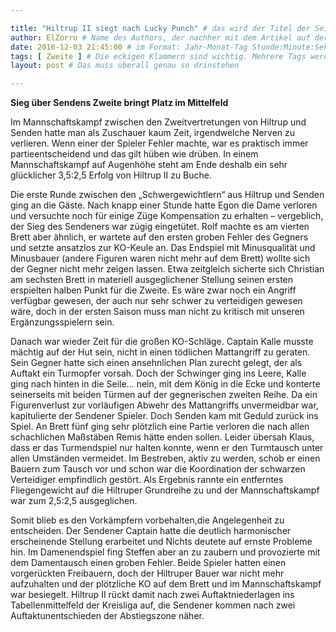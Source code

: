 ```yaml
---

title: "Hiltrup II siegt nach Lucky Punch" # das wird der Titel der Seite, am besten in Anführungszeichen (z.B. wenn er Sonderzeichen enthält)
author: ElZorro # Name des Authors, der nachher mit dem Artikel auf der Seite angezeigt wird; das ist unabhängig vom github-Benutzernamen
date: 2016-12-03 21:45:00 # im Format: Jahr-Monat-Tag Stunde:Minute:Sekunde, die Uhrzeit ist optional
tags: [ Zweite ] # Die eckigen Klammern sind wichtig. Mehrere Tags werden durch Kommas separiert
layout: post # Das muss überall genau so drinstehen

---
```

**Sieg über Sendens Zweite bringt Platz im Mittelfeld** 

Im Mannschaftskampf zwischen den Zweitvertretungen von Hiltrup und Senden hatte man als Zuschauer kaum Zeit, irgendwelche Nerven zu verlieren. Wenn einer der Spieler Fehler machte, war es praktisch immer partieentscheidend und das gilt hüben wie drüben. In einem Mannschaftskampf auf Augenhöhe steht am Ende deshalb ein sehr glücklicher 3,5:2,5 Erfolg von Hiltrup II zu Buche.
<!-- continue -->
Die erste Runde zwischen den „Schwergewichtlern“ aus Hiltrup und Senden ging an die Gäste. Nach knapp einer Stunde hatte Egon die Dame verloren und versuchte noch für einige Züge Kompensation zu erhalten – vergeblich, der Sieg des Sendeners war zügig eingetütet. Rolf machte es am vierten Brett aber ähnlich, er wartete auf den ersten groben Fehler des Gegners und setzte ansatzlos zur KO-Keule an. Das Endspiel mit Minusqualität und Minusbauer (andere Figuren waren nicht mehr auf dem Brett) wollte sich der Gegner nicht mehr zeigen lassen. Etwa zeitgleich sicherte sich Christian am sechsten Brett in materiell ausgeglichener Stellung seinen ersten erspielten halben Punkt für die Zweite. Es wäre zwar noch ein Angriff verfügbar gewesen, der auch nur sehr schwer zu verteidigen gewesen wäre, doch in der ersten Saison muss man nicht zu kritisch mit unseren Ergänzungsspielern sein.

Danach war wieder Zeit für die großen KO-Schläge. Captain Kalle musste mächtig auf der Hut sein, nicht in einen tödlichen Mattangriff zu geraten. Sein Gegner hatte sich einen ansehnlichen Plan zurecht gelegt, der als Auftakt ein Turmopfer vorsah. Doch der Schwinger ging ins Leere, Kalle ging nach hinten in die Seile... nein, mit dem König in die Ecke und konterte seinerseits mit beiden Türmen auf der gegnerischen zweiten Reihe. Da ein Figurenverlust zur vorläufigen Abwehr des Mattangriffs unvermeidbar war, kapitulierte der Sendener Spieler. Doch Senden kam mit Geduld zurück ins Spiel. An Brett fünf ging sehr plötzlich eine Partie verloren die nach allen schachlichen Maßstäben Remis hätte enden sollen. Leider übersah Klaus, dass er das Turmendspiel nur halten konnte, wenn er den Turmtausch unter allen Umständen vermeidet. Im Bestreben, aktiv zu werden, schob er einen Bauern zum Tausch vor und schon war die Koordination der schwarzen Verteidiger empfindlich gestört. Als Ergebnis rannte ein entferntes Fliegengewicht auf die Hiltruper Grundreihe zu und der Mannschaftskampf war zum 2,5:2,5 ausgeglichen.

Somit blieb es den Vorkämpfern vorbehalten,die Angelegenheit zu entscheiden. Der Sendener Captain hatte die deutlich harmonischer erscheinende Stellung erarbeitet und Nichts deutete auf ernste Probleme hin. Im Damenendspiel fing Steffen aber an zu zaubern und provozierte mit dem Damentausch einen groben Fehler. Beide Spieler hatten einen vorgerückten Freibauern, doch der Hiltruper Bauer war nicht mehr aufzuhalten und der plötzliche KO auf dem Brett und im Mannschaftskampf war besiegelt. Hiltrup II rückt damit nach zwei Auftaktniederlagen ins Tabellenmittelfeld der Kreisliga auf, die Sendener kommen nach zwei Auftaktunentschieden der Abstiegszone näher.
